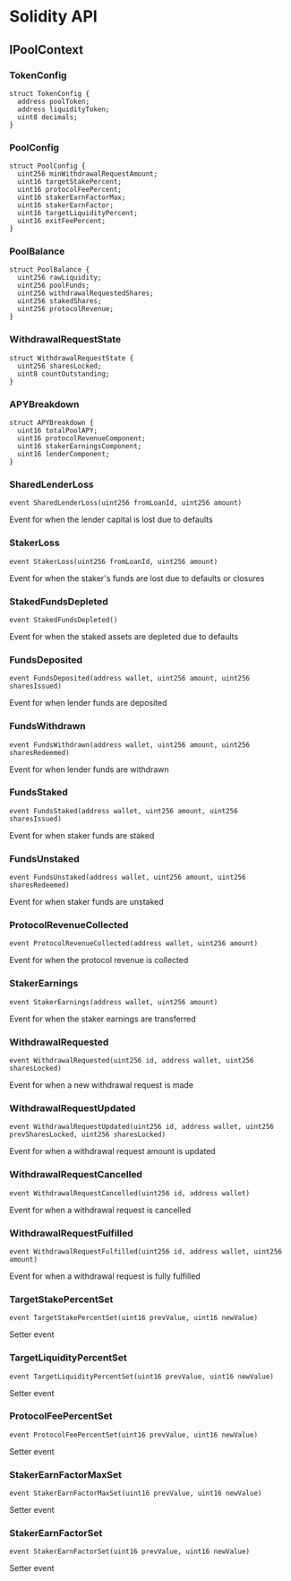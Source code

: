# Solidity API

## IPoolContext

### TokenConfig

```solidity
struct TokenConfig {
  address poolToken;
  address liquidityToken;
  uint8 decimals;
}
```

### PoolConfig

```solidity
struct PoolConfig {
  uint256 minWithdrawalRequestAmount;
  uint16 targetStakePercent;
  uint16 protocolFeePercent;
  uint16 stakerEarnFactorMax;
  uint16 stakerEarnFactor;
  uint16 targetLiquidityPercent;
  uint16 exitFeePercent;
}
```

### PoolBalance

```solidity
struct PoolBalance {
  uint256 rawLiquidity;
  uint256 poolFunds;
  uint256 withdrawalRequestedShares;
  uint256 stakedShares;
  uint256 protocolRevenue;
}
```

### WithdrawalRequestState

```solidity
struct WithdrawalRequestState {
  uint256 sharesLocked;
  uint8 countOutstanding;
}
```

### APYBreakdown

```solidity
struct APYBreakdown {
  uint16 totalPoolAPY;
  uint16 protocolRevenueComponent;
  uint16 stakerEarningsComponent;
  uint16 lenderComponent;
}
```

### SharedLenderLoss

```solidity
event SharedLenderLoss(uint256 fromLoanId, uint256 amount)
```

Event for when the lender capital is lost due to defaults

### StakerLoss

```solidity
event StakerLoss(uint256 fromLoanId, uint256 amount)
```

Event for when the staker's funds are lost due to defaults or closures

### StakedFundsDepleted

```solidity
event StakedFundsDepleted()
```

Event for when the staked assets are depleted due to defaults

### FundsDeposited

```solidity
event FundsDeposited(address wallet, uint256 amount, uint256 sharesIssued)
```

Event for when lender funds are deposited

### FundsWithdrawn

```solidity
event FundsWithdrawn(address wallet, uint256 amount, uint256 sharesRedeemed)
```

Event for when lender funds are withdrawn

### FundsStaked

```solidity
event FundsStaked(address wallet, uint256 amount, uint256 sharesIssued)
```

Event for when staker funds are staked

### FundsUnstaked

```solidity
event FundsUnstaked(address wallet, uint256 amount, uint256 sharesRedeemed)
```

Event for when staker funds are unstaked

### ProtocolRevenueCollected

```solidity
event ProtocolRevenueCollected(address wallet, uint256 amount)
```

Event for when the protocol revenue is collected

### StakerEarnings

```solidity
event StakerEarnings(address wallet, uint256 amount)
```

Event for when the staker earnings are transferred

### WithdrawalRequested

```solidity
event WithdrawalRequested(uint256 id, address wallet, uint256 sharesLocked)
```

Event for when a new withdrawal request is made

### WithdrawalRequestUpdated

```solidity
event WithdrawalRequestUpdated(uint256 id, address wallet, uint256 prevSharesLocked, uint256 sharesLocked)
```

Event for when a withdrawal request amount is updated

### WithdrawalRequestCancelled

```solidity
event WithdrawalRequestCancelled(uint256 id, address wallet)
```

Event for when a withdrawal request is cancelled

### WithdrawalRequestFulfilled

```solidity
event WithdrawalRequestFulfilled(uint256 id, address wallet, uint256 amount)
```

Event for when a withdrawal request is fully fulfilled

### TargetStakePercentSet

```solidity
event TargetStakePercentSet(uint16 prevValue, uint16 newValue)
```

Setter event

### TargetLiquidityPercentSet

```solidity
event TargetLiquidityPercentSet(uint16 prevValue, uint16 newValue)
```

Setter event

### ProtocolFeePercentSet

```solidity
event ProtocolFeePercentSet(uint16 prevValue, uint16 newValue)
```

Setter event

### StakerEarnFactorMaxSet

```solidity
event StakerEarnFactorMaxSet(uint16 prevValue, uint16 newValue)
```

Setter event

### StakerEarnFactorSet

```solidity
event StakerEarnFactorSet(uint16 prevValue, uint16 newValue)
```

Setter event

